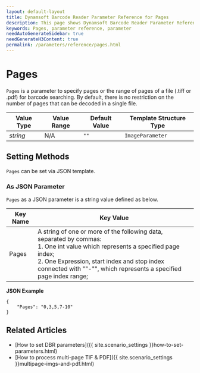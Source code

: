 ```yaml
---
layout: default-layout
title: Dynamsoft Barcode Reader Parameter Reference for Pages
description: This page shows Dynamsoft Barcode Reader Parameter Reference for Pages.
keywords: Pages, parameter reference, parameter
needAutoGenerateSidebar: true
needGenerateH3Content: true
permalink: /parameters/reference/pages.html
---
```



# Pages 

`Pages` is a parameter to specify pages or the range of pages of a file (.tiff or .pdf) for barcode searching. By default, there is no restriction on the number of pages that can be decoded in a single file.

| Value Type | Value Range | Default Value | Template Structure Type |
| ---------- | ----------- | ------------- | ----------------------- |
| *string* | N/A | `""` | `ImageParameter` |
    
## Setting Methods
`Pages` can be set via JSON template.

### As JSON Parameter
`Pages` as a JSON parameter is a string value defined as below.   

| Key Name | Key Value |
| -------- | --------- |
| Pages | A string of one or more of the following data, separated by commas:<br>1. One int value which represents a specified page index;<br>2. One Expression, start index and stop index connected with ""-"", which represents a specified page index range; |


**JSON Example**   
```
{
    "Pages": "0,3,5,7-10"
}
```


<!--
## Impacts on Performance
### Speed
Searching barcodes on fewer pages may improve the Speed.

### Read Rate
Searching barcodes on more pages may improve the Read Rate.

### Accuracy
`Pages` has no influence on the Accuracy.

-->
## Related Articles
- [How to set DBR parameters]({{ site.scenario_settings }}how-to-set-parameters.html)
- [How to process multi-page TIF & PDF]({{ site.scenario_settings }}multipage-imgs-and-pdf.html)
